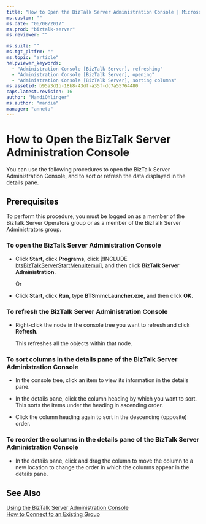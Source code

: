 ```yaml
---
title: "How to Open the BizTalk Server Administration Console | Microsoft Docs"
ms.custom: ""
ms.date: "06/08/2017"
ms.prod: "biztalk-server"
ms.reviewer: ""

ms.suite: ""
ms.tgt_pltfrm: ""
ms.topic: "article"
helpviewer_keywords: 
  - "Administration Console [BizTalk Server], refreshing"
  - "Administration Console [BizTalk Server], opening"
  - "Administration Console [BizTalk Server], sorting columns"
ms.assetid: b95a3d1b-18b8-43df-a35f-dc7a55764480
caps.latest.revision: 16
author: "MandiOhlinger"
ms.author: "mandia"
manager: "anneta"
---
```

# How to Open the BizTalk Server Administration Console
You can use the following procedures to open the BizTalk Server Administration Console, and to sort or refresh the data displayed in the details pane.  
  
## Prerequisites  
 To perform this procedure, you must be logged on as a member of the BizTalk Server Operators group or as a member of the BizTalk Server Administrators group.  
  
### To open the BizTalk Server Administration Console  
  
- Click <strong>Start</strong>, click <strong>Programs</strong>, click [!INCLUDE [btsBizTalkServerStartMenuItemui](../includes/btsbiztalkserverstartmenuitemui-md.md)], and then click <strong>BizTalk Server Administration</strong>.  
  
   Or  
  
- Click **Start**, click **Run**, type **BTSmmcLauncher.exe**, and then click **OK**.  
  
### To refresh the BizTalk Server Administration Console  
  
-   Right-click the node in the console tree you want to refresh and click **Refresh**.  
  
     This refreshes all the objects within that node.  
  
### To sort columns in the details pane of the BizTalk Server Administration Console  
  
-   In the console tree, click an item to view its information in the details pane.  
  
-   In the details pane, click the column heading by which you want to sort. This sorts the items under the heading in ascending order.  
  
-   Click the column heading again to sort in the descending (opposite) order.  
  
### To reorder the columns in the details pane of the BizTalk Server Administration Console  
  
-   In the details pane, click and drag the column to move the column to a new location to change the order in which the columns appear in the details pane.  
  
## See Also  
 [Using the BizTalk Server Administration Console](../core/using-the-biztalk-server-administration-console.md)   
 [How to Connect to an Existing Group](../core/how-to-connect-to-an-existing-group.md)